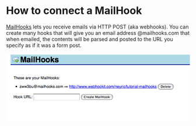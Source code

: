 
# How to connect a MailHook

<a href="http://www.mailhooks.com/">MailHooks</a> lets you receive emails via HTTP POST (aka webhooks). You can create many hooks that will give you an email address @mailhooks.com that when emailed, the contents will be parsed and posted to the URL you specify as if it was a form post.


<img src="images/tutorial-mailhooks.png"/>



<script type="text/javascript">var disqus_shortname = 'mailhooks';</script>